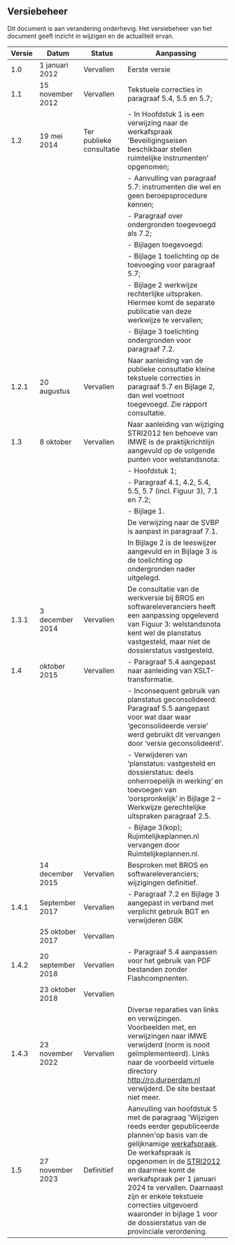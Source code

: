 <h2>Versiebeheer</h2>

Dit document is aan verandering onderhevig. Het versiebeheer van het document
geeft inzicht in wijzigen en de actualiteit ervan.

| **Versie** | **Datum**                        | **Status**               | **Aanpassing**                                                                                                                                                                                             |
|------------|----------------------------------|--------------------------|------------------------------------------------------------------------------------------------------------------------------------------------------------------------------------------------------------|
| 1.0        | 1 januari 2012                   | Vervallen                | Eerste versie                                                                                                                                                                                              |
| 1.1        | 15 november 2012                 | Vervallen                | Tekstuele correcties in paragraaf 5.4, 5.5 en 5.7;                                                                                                                                                         |
| 1.2        | 19 mei 2014                      | Ter publieke consultatie | - In Hoofdstuk 1 is een verwijzing naar de werkafspraak 'Beveiligingseisen beschikbaar stellen ruimtelijke instrumenten' opgenomen;                                                                        |
|            |                                  |                          | - Aanvulling van paragraaf 5.7: instrumenten die wel en geen beroepsprocedure kennen;                                                                                                                      |
|            |                                  |                          | - Paragraaf over ondergronden toegevoegd als 7.2;                                                                                                                                                          |
|            |                                  |                          | - Bijlagen toegevoegd:                                                                                                                                                                                     |
|            |                                  |                          |       - Bijlage 1 toelichting op de toevoeging voor paragraaf 5.7;                                                                                                                                         |
|            |                                  |                          |       - Bijlage 2 werkwijze rechterlijke uitspraken. Hiermee komt de separate publicatie van deze werkwijze te vervallen;                                                                                  |
|            |                                  |                          |       - Bijlage 3 toelichting ondergronden voor paragraaf 7.2.                                                                                                                                             |
| 1.2.1      | 20 augustus                      | Vervallen                | Naar aanleiding van de publieke consultatie kleine tekstuele correcties in paragraaf 5.7 en Bijlage 2, dan wel voetnoot toegevoegd. Zie rapport consultatie.                                               |
| 1.3        | 8 oktober                        | Vervallen                | Naar aanleiding van wijziging STRI2012 ten behoeve van IMWE is de praktijkrichtlijn aangevuld op de volgende punten voor welstandsnota:                                                                    |
|            |                                  |                          | - Hoofdstuk 1;                                                                                                                                                                                             |
|            |                                  |                          | - Paragraaf 4.1, 4.2, 5.4, 5.5, 5.7 (incl. Figuur 3), 7.1 en 7.2;                                                                                                                                          |
|            |                                  |                          | - Bijlage 1.                                                                                                                                                                                               |
|            |                                  |                          | De verwijzing naar de SVBP is aanpast in paragraaf 7.1.                                                                                                                                                    |
|            |                                  |                          | In Bijlage 2 is de leeswijzer aangevuld en in Bijlage 3 is de toelichting op ondergronden nader uitgelegd.                                                                                                 |
| 1.3.1      | 3 december 2014                  | Vervallen                | De consultatie van de werkversie bij BROS en softwareleveranciers heeft een aanpassing opgeleverd van Figuur 3: welstandsnota kent wel de planstatus vastgesteld, maar niet de dossierstatus vastgesteld.  |
| 1.4        | oktober 2015                     | Vervallen             | - Paragraaf 5.4 aangepast naar aanleiding van XSLT-transformatie.                                                                                                                                          |
|            |                                  |                          | - Inconsequent gebruik van planstatus geconsolideerd: Paragraaf 5.5 aangepast voor wat daar waar ‘geconsolideerde versie’ werd gebruikt dit vervangen door ‘versie geconsolideerd’.                        |
|            |                                  |                          | - Verwijderen van ‘planstatus: vastgesteld en dossierstatus: deels onherroepelijk in werking’ en toevoegen van ‘oorspronkelijk’ in Bijlage 2 – Werkwijze gerechtelijke uitspraken paragraaf 2.5.           |
|            |                                  |                          | - Bijlage 3(kop); Rujimtelijkeplannen.nl vervangen door Ruimtelijkeplannen.nl.                                                                                                                             |
|            | 14 december 2015                 | Vervallen             | Besproken met BROS en softwareleveranciers; wijzigingen definitief.                                                                                                                                        |
| 1.4.1      | September 2017                   | Vervallen               | - Paragraaf 7.2 en Bijlage 3 aangepast in verband met verplicht gebruik BGT en verwijderen GBK                                                                                                             |
|            | 25 oktober 2017                  | Vervallen               |                                                                                                                                                                                                            |
| 1.4.2      | 20 september 2018                | Vervallen               | - Paragraaf 5.4 aanpassen voor het gebruik van PDF bestanden zonder Flashcompnenten.                                                                                                                       |
|            | 23 oktober 2018                  | Vervallen               |                                                                                                                                                                                                            |
| 1.4.3      | 23 november 2022                 | Vervallen               | Diverse reparaties van links en verwijzingen. Voorbeelden met, en verwijzingen naar IMWE verwijderd (norm is nooit geïmplementeerd). Links naar de voorbeeld virtuele directory http://ro.durperdam.nl verwijderd. De site bestaat niet meer. |
| 1.5        | 27 november 2023                 | Definitief               | Aanvulling van hoofdstuk 5 met de paragraag 'Wijzigen reeds eerder gepubliceerde plannen'op basis van de gelijknamige <a href='https://docs.geostandaarden.nl/ro/def-wa-waSTRIIMRO-20180901/' target='_blank'>werkafspraak</a>. De werkafspraak is opgenomen in de <a href='https://docs.geostandaarden.nl/ro/stri' target='_blank'>STRI2012</a> en daarmee komt de werkafspraak per 1 januari 2024 te vervallen. Daarnaast zijn er enkele tekstuele correcties uitgevoerd waaronder in bijlage 1 voor de dossierstatus van de provinciale verordening. |

